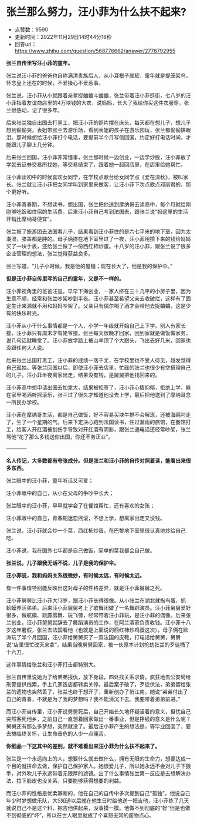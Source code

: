 # 张兰那么努力，汪小菲为什么扶不起来?
- 点赞数：9590
- 更新时间：2022年11月29日14时44分16秒
- 回答url：https://www.zhihu.com/question/568776662/answer/2778792955
<body>
 <p data-pid="hYFQv3_a"><b>张兰自传里写汪小菲的童年。</b></p>
 <p data-pid="MMFkcgkM">张兰说汪小菲的爸爸也自称满清贵族后人，从小耳根子就软，童年就是提笼架鸟，怀念皇上还在的时候，不爱操心不爱惹事。</p>
 <p data-pid="I02SOAWX">张兰说，汪小菲从小就跟着亲爹捉蛐蛐斗蛐蛐，张兰带着汪小菲逛街，七八岁的汪小菲指着友谊商店里的4万块钱的大衣，说妈妈，长大了我给你买这件衣服穿。张兰很感动，记了很多年。</p>
 <p data-pid="2bSI7XBO">后来张兰独自出国去打黑工，把汪小菲的照片摆在床头，每天都在想儿子，想儿子想到偷偷哭。表姐带张兰去游乐场，看到表姐的孩子在游乐园玩，张兰都偷偷抹眼泪。那时候想给汪小菲打个电话，要提前半个月写信回国，约定好打电话时间，才能跟儿子聊上几分钟。</p>
 <p data-pid="HOPa8twR">后来张兰回国，汪小菲非常懂事，张兰那时候一边创业，一边学炒股，汪小菲放了学就去证券交易所找她，等交易结束了，跟着她一起回店里，在店里给她帮忙。</p>
 <p data-pid="dpA-OGh3">汪小菲读初中的时候喜欢女同学，在学校点歌台给女同学点《爱在深秋》，被叫家长。张兰就让汪小菲把女同学叫到家里来做客，让汪小菲下次点歌点邓丽君的，那个更好听。</p>
 <p data-pid="4OSe36bE">汪小菲青春期，不想读书，想出国，张兰把他送到摩纳哥去读高中，每个月就给刚刚够吃饭和住宿的生活费。后来汪小菲自己考到法国去，跟张兰说“妈这里的生活开销比摩纳哥便宜”。</p>
 <p data-pid="PPnYrOS0">张兰报了旅游团去法国看儿子，结果看到汪小菲住的是六七平米的地下室，因为太潮湿，膝盖都是肿的。母子俩挤在地下室里过了一夜，汪小菲用攒下来的钱给妈妈买了一块手表，还给张兰做了一份西红柿炒蛋。十八岁的汪小菲，跟张兰说了很多企业管理的想法，张兰觉得获益良多。</p>
 <p data-pid="XWLGQJt6">张兰写道，“儿子小时候，我是他的屋檐；现在长大了，他是我的保护伞。”</p>
 <p data-pid="_tz_ZHS-"><b>但是汪小菲自传里写的自己的童年，又是不一样的。</b></p>
 <p data-pid="9drVphxP">汪小菲视角里的爸爸汪玺，早早下海创业，一家人挤在三十几平的小房子里，因为生意不顺，经常和张兰吵架吵到半夜。汪小菲甚至希望父亲去收破烂，这样有了固定生计来源就不用和妈妈吵架了。父亲只有偶尔喝了酒才会带他去捉蛐蛐，这是少有的快乐时光。</p>
 <p data-pid="utV1zhho">汪小菲从小干什么事情都是一个人，小学一年级就开始自己上下学。别人有家长接，汪小菲只有周末才有姥爷接。张兰每天很晚才回家，回到家就是做饭做家务，说几句话就睡觉了。汪小菲放学路上被山羊顶了个大跟头，飞出去好几米，回家也没跟任何大人说。</p>
 <p data-pid="OLE0EzP0">后来张兰出国打黑工，汪小菲的成绩一落千丈，在学校里也不受人待见，越发觉得自己孤独。等张兰回国以后，即使汪小菲去店里，忙碌的张兰也很少有空搭理自己的儿子。汪小菲半夜离家出走，结果没有钱，是舅舅把他找回来的。</p>
 <p data-pid="SXq9bbDN">汪小菲高中想申请出国去加拿大，结果被拒签了，汪小菲心情抑郁，拒绝上学，躲在家里喝酒听摇滚乐，张兰过了很久才知道他没去上学，最后把他送到了摩纳哥念一所民办学校。</p>
 <p data-pid="-LWC1EcK">汪小菲在摩纳哥生活，都是自己做饭，好不容易买块牛排不会解冻，还被海鸥叼走了，生了一个星期的气。后来下定决心跑到法国读书，住过漏雨的旅馆，在餐馆打工，给客人开红酒被划伤手导致对开红酒有阴影，跟张兰通电话还经常吵架，张兰骂他“花了那么多钱送你出国，你还不务正业”。</p>
 <p data-pid="fIQZTB9r">————</p>
 <p data-pid="0N57yYgo"><b>名人传记，大多数都有夸张成分。但是张兰和汪小菲的自传对照着读，能看出来很多东西。</b></p>
 <p data-pid="JlFlRP62">张兰眼中的汪小菲，童年听话又可爱；</p>
 <p data-pid="_FIfxrv8">汪小菲眼中的自己，从小在父母的争吵中长大；</p>
 <p data-pid="1WOCFM2F">张兰眼中的汪小菲，早早就学会了在餐馆帮忙，还有喜欢的女孩；</p>
 <p data-pid="-JEKD1Ar">汪小菲眼中的自己，青春期迷恋摇滚，不想上学，想离家出走又没钱。</p>
 <p data-pid="F922hL3p">张兰说，汪小菲就会炒一个菜，西红柿炒蛋，在巴黎地下室里很认真地炒给自己吃。</p>
 <p data-pid="rvvERi4k">汪小菲说，我在国外七年都是自己做饭，简单的菜我都会自己做。</p>
 <p data-pid="6HJVjr3F"><b>张兰说，儿子跟我无话不说，儿子是我的保护伞。</b></p>
 <p data-pid="EZFxqjqU"><b>汪小菲说，我和妈妈关系很微妙，有时候太远，有时候太近。</b></p>
 <p data-pid="lKROOiZy">有一件事情特别能反映出这对母子的性格差异，就是汪小菲舅舅之死。</p>
 <p data-pid="7vR-ozWh">汪小菲舅舅比汪小菲大13岁，跟汪小菲长得很像。从小张兰在湖北就掏鸟蛋、抓蛤蟆养活弟弟。后来汪小菲舅舅考上了歌舞团做了一名舞蹈演员。汪小菲舅舅爱好很多，做航模、跳霹雳舞、玩飞镖，经常带着汪小菲玩，是汪小菲的偶像。后来张兰创业，汪小菲舅舅就辞去了舞蹈演员的工作，在阿兰酒家负责收钱。汪小菲十八岁这年暑假，张兰去法国看他（也就是上面说的西红柿炒鸡蛋这次），母子俩在欧洲玩了半个月回国，汪小菲给舅舅买了一双法国的皮鞋，打电话给舅舅，舅舅说“店里很忙改天来拿”，结果当晚舅舅回家，被一伙原本计划抢劫张兰的歹徒捅了十六刀。</p>
 <p data-pid="HNyunfdl">这件事情给张兰和汪小菲打击都特别大。</p>
 <p data-pid="5OXQ9FzN">张兰自传里说她为了给弟弟报仇，放下身段，四处找关系求情，疯狂地去公安局给刑警提供线索，手上几家饭店都转卖关停。最后案子破了，歹徒伏法，弟弟留给张兰的遗物也突然丢了，张兰也终于想开了，重新创办了俏江南，她说“弟弟付出了自己的青春，不就是为了我的梦想吗？我不能消沉下去。我要带着弟弟前进。”</p>
 <p data-pid="84Sbqfcy">而汪小菲自传里，汪小菲说舅舅死后，自己开始长久地怀疑活着的意义，担忧自己突然客死他乡，之前自己一直想着回家做出一番事业，但是挣钱的意义是什么呢？舅舅还有那么多梦想，突然就没了。最后汪小菲产生的想法是，等毕业回国了，要去搞临终关怀，让生命垂危的人少一点痛苦。</p>
 <p data-pid="JSczMWoZ"><b>你细品一下这其中的差别，就不难看出来汪小菲为什么扶不起来了。</b></p>
 <p data-pid="G4ug2UIM">张兰是一个永远向上的人，想要什么就去做什么，拥有无限的生命力，想要达成一个目的就拼命去做，保护自己保护家人。她很爱儿子，所以她永远不会对儿子下狠手，对外吹儿子永远带着无限厚的滤镜。出了什么事情张兰第一反应是去想解决办法，拉下脸皮也没关系，只要能够获得想要的利益。</p>
 <p data-pid="7LQgxs7Z">而汪小菲的性格是优柔寡断的，他在自己的自传中多次提到自己“孤独”。他说自己年少时梦想做乐队，大S知道以后就在他生日时给他送一把吉他，汪小菲练了几天就说自己不是这个料，把吉他供起来，没事摸一摸。他做不到彻底的“好”但是也做不到彻底的“坏”，所以在世人眼里就成了个喜怒无常的废物点心。</p>
</body>